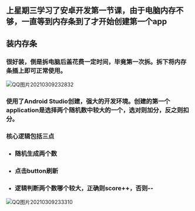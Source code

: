 ## 上星期三学习了安卓开发第一节课，由于电脑内存不够，一直等到内存条到了才开始创建第一个app

## 装内存条
### 很好装，倒是拆电脑后盖花费一定时间，毕竟第一次拆。拆下将内存条插上即可正常使用。

![QQ图片20210309232832](https://user-images.githubusercontent.com/49645739/110495144-2e969a80-812f-11eb-8b4f-cea11c392d1f.jpg)

### 使用了Android Studio创建，强大的开发环境。创建的第一个application是选择两个随机数中较大的一个，选对则加分，反之则扣分。  
### 核心逻辑包括三点
* ### 随机生成两个数  
* ### 点击button刷新
* ### 逻辑判断两个数哪个较大，正确则score++，否则--
![QQ图片20210309233310](https://user-images.githubusercontent.com/49645739/110495816-d8762700-812f-11eb-9398-28bac8d7ade4.png)

